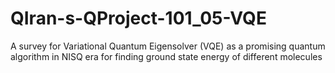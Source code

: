 # QIran-s-QProject-101_05-VQE
A survey for Variational Quantum Eigensolver (VQE) as a promising quantum algorithm in NISQ era for finding ground state energy of different molecules 
